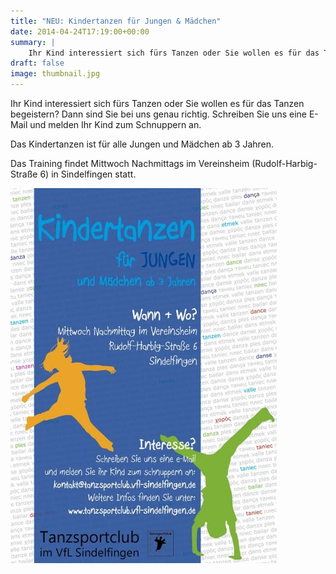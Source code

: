 ```yaml
---
title: "NEU: Kindertanzen für Jungen & Mädchen"
date: 2014-04-24T17:19:00+00:00
summary: |
    Ihr Kind interessiert sich fürs Tanzen oder Sie wollen es für das Tanzen begeistern? Dann sind Sie bei uns genau richtig. Schreiben Sie uns eine E-Mail und melden Ihr Kind zum Schnuppern an.
draft: false
image: thumbnail.jpg
---
```


Ihr Kind interessiert sich fürs Tanzen oder Sie wollen es für das Tanzen begeistern? Dann sind Sie bei uns genau richtig. Schreiben Sie uns eine E-Mail und melden Ihr Kind zum Schnuppern an.

Das Kindertanzen ist für alle Jungen und Mädchen ab 3 Jahren.

Das Training findet Mittwoch Nachmittags im Vereinsheim (Rudolf-Harbig-Straße 6) in Sindelfingen statt.

![files/vfl/2014/201404/Kindertanzen_670.jpg](Kindertanzen_670.jpg)


